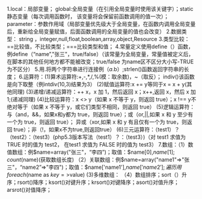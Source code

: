 1.local：局部变量； global:全局变量（在引用全局变量时使用该关键字）；static静态变量（每次调用函数时， 该变量将会保留前函数调用的值一次）；parameter：参数作用域（局部变量优先级大于全局变量，在函数内调用全局变量后，重新给全局变量赋值，后面函数调用的全局变量的值也会改变）
2.数据类型： string ，integer,null,float,boolean,array,object,Resource
3.类型比较：==比较值，不比较类型；===比较类型和值；
4.常量定义使用define（）函数，例define（“name”,"张三"，true/false）（该常量为全局变量，常量值被定义后，在脚本的其他任何地方都不能被改变；true/false 为name区不区分大小写-TRUE为不区分）
5.用.将两个字符串进行连接例（$a.$b）;strlen()函数返回字符串的长度；
6.运算符：(1)算术运算符:+,-,*,/,%(模：取余数)，~（取反）； indiv()该函数是向下取整（例intdiv(10,3)结果为3）
                  (2)赋值运算符:x += y等同于x = x + y(其他同理)
                  (3)递增/递减运算符：++ x，x 加 1，然后返回 x；x++,返回 x，然后 x 加 1;(递减同理)
                  (4)比较运算符：x <> y（如果 x 不等于 y，则返回 true）；x !== y不绝对等于（如果 x 不等于 y，或它们类型不相同，则返回 true）
                  (5)逻辑运算符：与（and，&&，如果x和y都为 true，则返回 true）；或（or,||,如果 x 和 y 至少有一个为 true，则返回 true）；
                       异或（xor,如果 x 和 y 有且仅有一个为 true，则返回 true）；非（!，如果x不为true,则返回true）
                  (6)三元运算符：（test1）？（test2）：（test3）(php5.3版本写法（test1）？：（test3）)（对 test1 求值为 TRUE 时的值为 test2，
                       在test1 求值为 FALSE 时的值为 test3）
7.数组：（1）数值数组：例$name=array("张三"，“李四”)；取值：$name[0],$name[1];count($name)(获取数组长度)
              （2）关联数组：例$name=array("name1"=>"张三"，“name2”=>"李四")；取值：$name['name1'],$name['name2'];
                 遍历用foreach($name as  $key=>$value)
                (3)多维数组：
              （4）数组排序；sort（）升序；rsort()降序；ksort()对键升序；krsort()对键降序；asort()对值升序；arsrot()对值降序；
                            